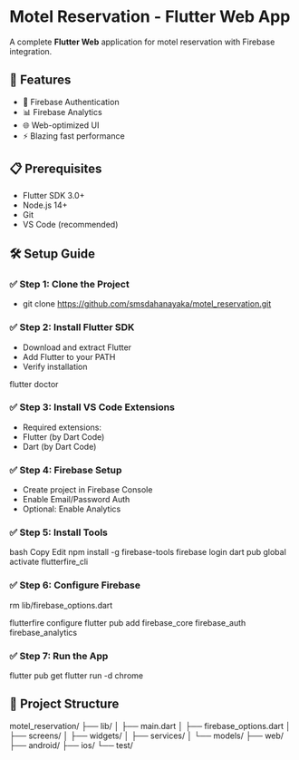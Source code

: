 #   Motel Reservation - Flutter Web App

A complete **Flutter Web** application for motel reservation with Firebase integration.

## 🚀 Features
- 🔐 Firebase Authentication
- 📊 Firebase Analytics
- 🌐 Web-optimized UI
- ⚡ Blazing fast performance

## 📋 Prerequisites
- Flutter SDK 3.0+
- Node.js 14+
- Git
- VS Code (recommended)

## 🛠️ Setup Guide

### ✅ Step 1: Clone the Project
- git clone https://github.com/smsdahanayaka/motel_reservation.git


### ✅ Step 2: Install Flutter SDK
- Download and extract Flutter
- Add Flutter to your PATH
- Verify installation

flutter doctor

### ✅ Step 3: Install VS Code Extensions
- Required extensions:
- Flutter (by Dart Code)
- Dart (by Dart Code)

### ✅ Step 4: Firebase Setup
- Create project in Firebase Console
- Enable Email/Password Auth
- Optional: Enable Analytics

### ✅ Step 5: Install Tools

bash
Copy
Edit
npm install -g firebase-tools
firebase login
dart pub global activate flutterfire_cli

### ✅ Step 6: Configure Firebase

rm lib/firebase_options.dart

flutterfire configure
flutter pub add firebase_core firebase_auth firebase_analytics

### ✅ Step 7: Run the App

flutter pub get
flutter run -d chrome

## 📂 Project Structure
motel_reservation/
├── lib/
│   ├── main.dart
│   ├── firebase_options.dart
│   ├── screens/
│   ├── widgets/
│   ├── services/
│   └── models/
├── web/
├── android/
├── ios/
└── test/


